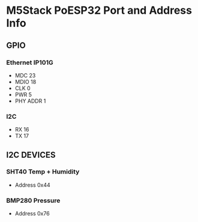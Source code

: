 # M5Stack PoESP32 Port and Address Info
## GPIO
### Ethernet IP101G
- MDC 23  
- MDIO 18  
- CLK 0  
- PWR 5  
- PHY ADDR 1  
### I2C
- RX 16  
- TX 17  
## I2C DEVICES
### SHT40 Temp + Humidity
- Address 0x44  
### BMP280 Pressure
- Address 0x76  
